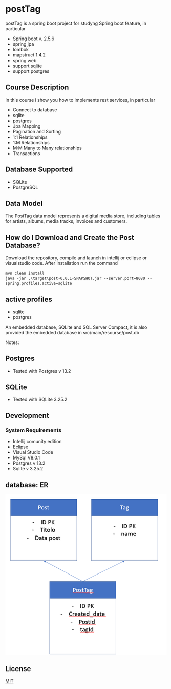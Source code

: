 # postTag

postTag is a spring boot project for studyng Spring boot feature, in particular

- Spring boot v. 2.5.6
- spring jpa
- lombok
- mapstruct 1.4.2
- spring web
- support sqlite
- support postgres


## Course Description

In this course i show you how to implements rest services, in particular

- Connect to database
- sqlite
- postgres
- Jpa Mapping
- Pagination and Sorting
- 1:1 Relationships
- 1:M Relationships
- M:M Many to Many relationships
- Transactions

## Database Supported

- SQLite
- PostgreSQL

## Data Model

The PostTag data model represents a digital media store, including tables for artists, albums, media tracks, invoices and customers.

## How do I Download and Create the Post Database?

Download the repository, compile and launch in intellij or eclipse or visualstudio code.
After installation run the command

```
mvn clean install
java -jar .\target\post-0.0.1-SNAPSHOT.jar --server.port=8080 --spring.profiles.active=sqlite
```

## active profiles

- sqlite
- postgres

An embedded database, SQLite and SQL Server Compact, it is also provided the embedded database in src/main/resourse/post.db

Notes:

## Postgres

- Tested with Postgres v 13.2

## SQLite

- Tested with SQLite 3.25.2

## Development

### System Requirements

- Intellij comunity edition
- Eclipse
- Visual Studio Code
- MySql V8.0.1
- Postgres v 13.2
- Sqlite v 3.25.2

## database: ER

![Diagramma ER](sqlite-sample-database-color.jpg)

## License

[MIT](https://choosealicense.com/licenses/mit/)
